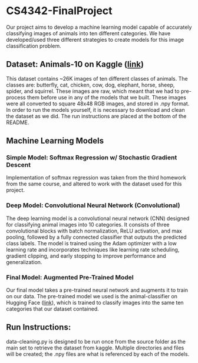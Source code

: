 # CS4342-FinalProject
Our project aims to develop a machine learning model capable of accurately classifying images of animals into ten different categories. We have developed/used three different strategies to create models for this image classification problem.

## Dataset: Animals-10 on Kaggle ([link](https://www.kaggle.com/datasets/alessiocorrado99/animals10?resource=download))
This dataset contains ~26K images of ten different classes of animals. The classes are: butterfly, cat, chicken, cow, dog, elephant, horse, sheep, spider, and squirrel. These images are raw, which meant that we had to pre-process them before use in any of the models that we built. These images were all converted to square 48x48 RGB images, and stored in .npy format. In order to run the models yourself, it is necessary to download and clean the dataset as we did. The run instructions are placed at the bottom of the README.

## Machine Learning Models
### Simple Model: Softmax Regression w/ Stochastic Gradient Descent
Implementation of softmax regression was taken from the third homework from the same course, and altered to work with the dataset used for this project.

### Deep Model: Convolutional Neural Network (Convolutional)
The deep learning model is a convolutional neural network (CNN) designed for classifying animal images into 10 categories. It consists of three convolutional blocks with batch normalization, ReLU activation, and max pooling, followed by a fully connected classifier that outputs the predicted class labels. The model is trained using the Adam optimizer with a low learning rate and incorporates techniques like learning rate scheduling, gradient clipping, and early stopping to improve performance and generalization.

### Final Model: Augmented Pre-Trained Model
Our final model takes a pre-trained neural network and augments it to train on our data. The pre-trained model we used is the animal-classifier on Hugging Face ([link](https://huggingface.co/Falcom/animal-classifier)), which is trained to classify images into the same ten categories that our dataset contained.

## Run Instructions:
data-cleaning.py is designed to be run once from the source folder as the main set to retrieve the dataset from kaggle. Multiple directories and files will be created; the .npy files are what is referenced by each of the models. 
